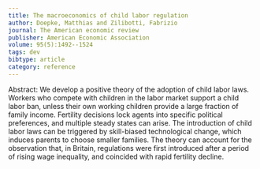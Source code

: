 ```yaml
---
title: The macroeconomics of child labor regulation
author: Doepke, Matthias and Zilibotti, Fabrizio
journal: The American economic review
publisher: American Economic Association
volume: 95(5):1492--1524
tags: dev
bibtype: article
category: reference
---
```

Abstract: We develop a positive theory of the adoption of child labor laws. Workers who compete with children in the labor market support a child labor ban, unless their own working children provide a large fraction of family income. Fertility decisions lock agents into specific political preferences, and multiple steady states can arise. The introduction of child labor laws can be triggered by skill-biased technological change, which induces parents to choose smaller families. The theory can account for the observation that, in Britain, regulations were first introduced after a period of rising wage inequality, and coincided with rapid fertility decline.
